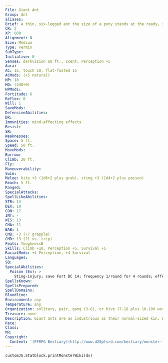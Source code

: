 ```yaml
---
File: Giant Ant
Group: Ant
aliases: 
Brief: A thin, six-legged ant the size of a pony stands at the ready, its mandibles chittering and its stinger dripping with venom.
CR: 2
XP: 600
Alignment: N
Size: Medium
Type: vermin
SubType: 
Initiative: 0
Senses: darkvision 60 ft., scent; Perception +5
Aura: 
AC: 15, touch 10, flat-footed 15
ACMods: (+5 natural)
HP: 18
HD: (2d8+9)
HPMods: 
Fortitude: 6
Reflex: 0
Will: 1
SaveMods: 
DefensiveAbilities: 
DR: 
Immunities: mind-affecting effects
Resist: 
SR: 
Weaknesses: 
Space: 5 ft.
Speed: 50 ft.
MoveMods: 
Burrow: 
Climb: 20 ft.
Fly: 
Maneuverability: 
Swim: 
Melee: bite +3 (1d6+2 plus grab), sting +3 (1d4+2 plus poison)
Reach: 5 ft.
Ranged: 
SpecialAttacks: 
SpellLikeAbilities: 
STR: 14
DEX: 10
CON: 17
INT: -
WIS: 13
CHA: 11
BAB: 1
CMB: +3 (+7 grapple)
CMD: 13 (21 vs. trip)
Feats: ToughnessB
Skills: Climb +10, Perception +5, Survival +5
RacialMods: +4 Perception, +4 Survival
Languages: 
SQ: 
SpecialAbilities:
  Poison (Ex): >
    Sting-injury; save Fort DC 14; frequency 1/round for 4 rounds; effect 1d2 Str; cure 1 save
SpellsKnown: 
SpellsPrepared: 
SpellDomains: 
Bloodline: 
Environment: any
Temperature: any
Organization: solitary, pair, gang (3-6), or hive (7-18 plus 10-100 workers, 2-8 drones, and 1 queen)
Treasure: none
Description: Giant ants are as industrious as their normal-sized kin. While their nests generally don't consist of thousands, their greatly increased size more than compensates. The statistics given above are for soldier ants-the variety most commonly encountered. The following simple templates can be used to create variants of the standard soldier ant. Worker (-1 CR) Worker ants do not have a poison sting attack or a grab special attack. Drone (+1 CR) Drones have the advanced simple template and a fly speed of 30 feet (average). Queen (+2 CR) The queen of a nest is an immense, bloated creature. She gains the advanced and the giant simple templates, but drops her speed to 10 feet and loses her climb speed entirely.
Race: 
Class: 
MR: 
Copyright:
  Content: '[PFRPG Bestiary](http://www.d20pfsrd.com/bestiary/monster-listings/vermin/ant/giant-ant)'
---
```

```dataviewjs
customJS.Statblock.printMonsterWiki(dv)
```
